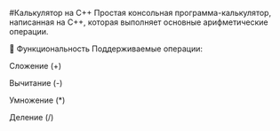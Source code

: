#Калькулятор на C++
Простая консольная программа-калькулятор, написанная на C++, которая выполняет основные арифметические операции.

🚀 Функциональность
Поддерживаемые операции:

Сложение (+)

Вычитание (-)

Умножение (*)

Деление (/)
